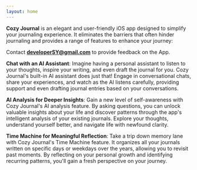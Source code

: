 ```yaml
---
layout: home 
---
```


**Cozy Journal** is an elegant and user-friendly iOS app designed to simplify your journaling experience. It eliminates the barriers that often hinder journaling and provides a range of features to enhance your journey:

Contact **developerSY@gmail.com** to provide feedback on the App.

**Chat with an AI Assistant**: Imagine having a personal assistant to listen to your thoughts, inspire your writing, and even draft the journal for you. Cozy Journal's built-in AI assistant does just that! Engage in conversational chats, share your experiences, and watch as the AI listens carefully, providing support and even drafting journal entries based on your conversations.

**AI Analysis for Deeper Insights**: Gain a new level of self-awareness with Cozy Journal's AI analysis feature. By asking questions, you can unlock valuable insights about your life and discover patterns through the app's intelligent analysis of your existing journals. Explore your thoughts, understand yourself better, and navigate life with newfound clarity.

**Time Machine for Meaningful Reflection**: Take a trip down memory lane with Cozy Journal's Time Machine feature. It organizes all your journals written on specific days or weekdays over the years, allowing you to revisit past moments. By reflecting on your personal growth and identifying recurring patterns, you'll gain a fresh perspective on your journey.
